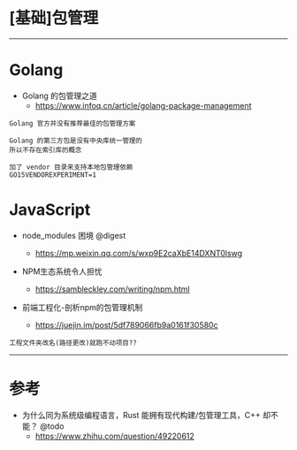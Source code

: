 # [基础]包管理

---

# Golang

- Golang 的包管理之道
  - https://www.infoq.cn/article/golang-package-management

```
Golang 官方并没有推荐最佳的包管理方案

Golang 的第三方包是没有中央库统一管理的
所以不存在索引库的概念

加了 vendor 目录来支持本地包管理依赖
GO15VENDOREXPERIMENT=1 
```

# JavaScript


- node_modules 困境 @digest
    - https://mp.weixin.qq.com/s/wxp9E2caXbE14DXNT0lswg

- NPM生态系统令人担忧
  - https://sambleckley.com/writing/npm.html

- 前端工程化-剖析npm的包管理机制
    - https://juejin.im/post/5df789066fb9a0161f30580c

```
工程文件夹改名(路径更改)就跑不动项目??
```

---

# 参考

- 为什么同为系统级编程语言，Rust 能拥有现代构建/包管理工具，C++ 却不能？ @todo
  - https://www.zhihu.com/question/49220612